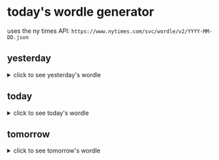 # today's wordle generator

uses the ny times API: `https://www.nytimes.com/svc/wordle/v2/YYYY-MM-DD.json`

## yesterday

<details>
    <summary>click to see yesterday's wordle</summary>

    patch

</details>

## today

<details>
    <summary>click to see today's wordle</summary>

    spate

</details>

## tomorrow

<details>
    <summary>click to see tomorrow's wordle</summary>

    artsy

</details>
